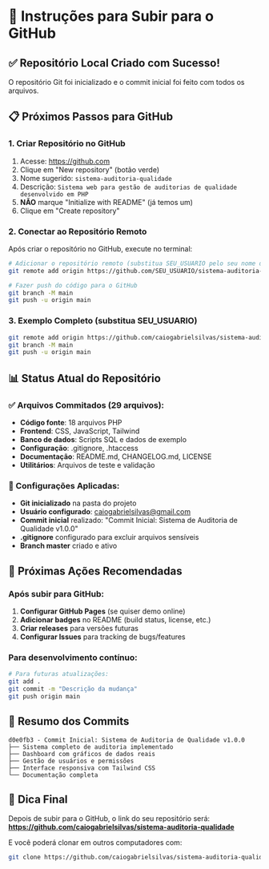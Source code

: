 # 🚀 Instruções para Subir para o GitHub

## ✅ Repositório Local Criado com Sucesso!

O repositório Git foi inicializado e o commit inicial foi feito com todos os arquivos.

## 📋 Próximos Passos para GitHub

### 1. Criar Repositório no GitHub
1. Acesse: https://github.com
2. Clique em "New repository" (botão verde)
3. Nome sugerido: `sistema-auditoria-qualidade`
4. Descrição: `Sistema web para gestão de auditorias de qualidade desenvolvido em PHP`
5. **NÃO** marque "Initialize with README" (já temos um)
6. Clique em "Create repository"

### 2. Conectar ao Repositório Remoto
Após criar o repositório no GitHub, execute no terminal:

```bash
# Adicionar o repositório remoto (substitua SEU_USUARIO pelo seu nome de usuário)
git remote add origin https://github.com/SEU_USUARIO/sistema-auditoria-qualidade.git

# Fazer push do código para o GitHub
git branch -M main
git push -u origin main
```

### 3. Exemplo Completo (substitua SEU_USUARIO)
```bash
git remote add origin https://github.com/caiogabrielsilvas/sistema-auditoria-qualidade.git
git branch -M main
git push -u origin main
```

## 📊 Status Atual do Repositório

### ✅ Arquivos Commitados (29 arquivos):
- **Código fonte**: 18 arquivos PHP
- **Frontend**: CSS, JavaScript, Tailwind
- **Banco de dados**: Scripts SQL e dados de exemplo  
- **Configuração**: .gitignore, .htaccess
- **Documentação**: README.md, CHANGELOG.md, LICENSE
- **Utilitários**: Arquivos de teste e validação

### 🔧 Configurações Aplicadas:
- **Git inicializado** na pasta do projeto
- **Usuário configurado**: caiogabrielsilvas@gmail.com
- **Commit inicial** realizado: "Commit Inicial: Sistema de Auditoria de Qualidade v1.0.0"
- **.gitignore** configurado para excluir arquivos sensíveis
- **Branch master** criado e ativo

## 🎯 Próximas Ações Recomendadas

### Após subir para GitHub:
1. **Configurar GitHub Pages** (se quiser demo online)
2. **Adicionar badges** no README (build status, license, etc.)
3. **Criar releases** para versões futuras
4. **Configurar Issues** para tracking de bugs/features

### Para desenvolvimento contínuo:
```bash
# Para futuras atualizações:
git add .
git commit -m "Descrição da mudança"
git push origin main
```

## 📝 Resumo dos Commits

```
d0e0fb3 - Commit Inicial: Sistema de Auditoria de Qualidade v1.0.0
├── Sistema completo de auditoria implementado
├── Dashboard com gráficos de dados reais
├── Gestão de usuários e permissões
├── Interface responsiva com Tailwind CSS
└── Documentação completa
```

## 🌟 Dica Final

Depois de subir para o GitHub, o link do seu repositório será:
**https://github.com/caiogabrielsilvas/sistema-auditoria-qualidade**

E você poderá clonar em outros computadores com:
```bash
git clone https://github.com/caiogabrielsilvas/sistema-auditoria-qualidade.git
```
